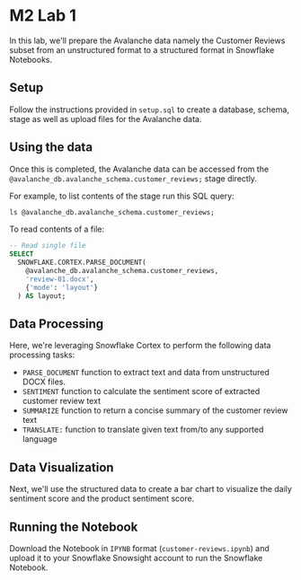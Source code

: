 # M2 Lab 1

In this lab, we'll prepare the Avalanche data namely the Customer Reviews subset from an unstructured format to a structured format in Snowflake Notebooks.

## Setup

Follow the instructions provided in `setup.sql` to create a database, schema, stage as well as upload files for the Avalanche data.

## Using the data
Once this is completed, the Avalanche data can be accessed from the `@avalanche_db.avalanche_schema.customer_reviews;` stage directly.

For example, to list contents of the stage run this SQL query:
```sql
ls @avalanche_db.avalanche_schema.customer_reviews;
```

To read contents of a file:
```sql
-- Read single file
SELECT
  SNOWFLAKE.CORTEX.PARSE_DOCUMENT(
    @avalanche_db.avalanche_schema.customer_reviews,
    'review-01.docx',
    {'mode': 'layout'}
  ) AS layout;
```

## Data Processing

Here, we're leveraging Snowflake Cortex to perform the following data processing tasks:
- `PARSE_DOCUMENT` function to extract text and data from unstructured DOCX files.
- `SENTIMENT` function to calculate the sentiment score of extracted customer review text
- `SUMMARIZE` function to return a concise summary of the customer review text
- `TRANSLATE:` function to translate given text from/to any supported language

## Data Visualization

Next, we'll use the structured data to create a bar chart to visualize the daily sentiment score and the product sentiment score.

## Running the Notebook

Download the Notebook in `IPYNB` format (`customer-reviews.ipynb`) and upload it to your Snowflake Snowsight account to run the Snowflake Notebook.
